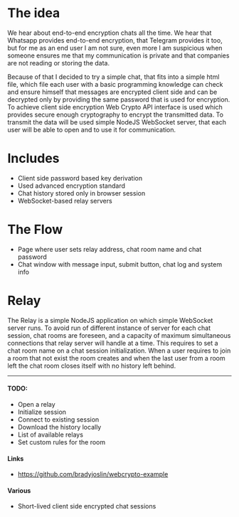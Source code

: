 # The idea
We hear about end-to-end encryption chats all the time. We hear
that Whatsapp provides end-to-end encryption, that Telegram provides
it too, but for me as an end user I am not sure, even more I am 
suspicious when someone ensures me that my communication is private
and that companies are not reading or storing the data.

Because of that I decided to try a simple chat, that fits into a
simple html file, which file each user with a basic programming 
knowledge can check and ensure himself that messages are encrypted
client side and can be decrypted only by providing the same password
that is used for encryption. To achieve client side encryption 
Web Crypto API interface is used which provides secure enough cryptography 
to encrypt the transmitted data. To transmit the data will be used
simple NodeJS WebSocket server, that each user will be able to open
and to use it for communication.

# Includes
- Client side password based key derivation
- Used advanced encryption standard
- Chat history stored only in browser session
- WebSocket-based relay servers

# The Flow
- Page where user sets relay address, chat room name and chat password
- Chat window with message input, submit button, chat log and system info

# Relay
The Relay is a simple NodeJS application on which simple WebSocket server
runs. To avoid run of different instance of server for each chat session,
chat rooms are foreseen, and a capacity of maximum simultaneous connections 
that relay server will handle at a time. This requires to set a chat room 
name on a chat session initialization. When a user requires to join a room
that not exist the room creates and when the last user from a room left
the chat room closes itself with no history left behind.

---

#### TODO:
- Open a relay
- Initialize session
- Connect to existing session
- Download the history locally
- List of available relays
- Set custom rules for the room

#### Links
- https://github.com/bradyjoslin/webcrypto-example

#### Various
- Short-lived client side encrypted chat sessions